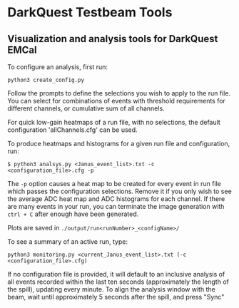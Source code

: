 # DarkQuest Testbeam Tools
## Visualization and analysis tools for DarkQuest EMCal

To configure an analysis, first run:
```
python3 create_config.py
```
Follow the prompts to define the selections you wish to apply to the run file. You can select for combinations of events with threshold requirements for different channels, or cumulative sum of all channels.

For quick low-gain heatmaps of a run file, with no selections, the default configuration 'allChannels.cfg' can be used.


To produce heatmaps and histograms for a given run file and configuration, run:
```
$ python3 analsys.py <Janus_event_list>.txt -c <configuration_file>.cfg -p
```

The `-p` option causes a heat map to be created for every event in run file which passes the configuration selections. Remove it if you only wish to see the average ADC heat map and ADC histograms for each channel. If there are many events in your run, you can terminate the image generation with `ctrl + C` after enough have been generated.

Plots are saved in `./output/run<runNumber>_<configName>/`

To see a summary of an active run, type:
```
python3 monitoring.py <current_Janus_event_list>.txt (-c <configuration_file>.cfg)
```
If no configuration file is provided, it will default to an inclusive analysis of all events recorded within the last ten seconds (approximately the length of the spill), updating every minute. To align the analysis window with the beam, wait until approximately 5 seconds after the spill, and press "Sync"